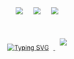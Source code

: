 
<!------------------>
<!-- SOCIAL LINKS -->
<!------------------>

<p align="center">
  <a href="https://www.linkedin.com/in/amitelia/"><img style="margin: 10px" src="https://img.shields.io/badge/LinkedIn-0077B5?style=for-the-badge&message=Resume&logo=linkedin&logoColor=white&color=3273a8"></a>
  <a href="https://stackoverflow.com/users/27599004/amit-elia"><img style="margin: 10px" src="https://img.shields.io/static/v1?style=for-the-badge&message=Stack+Overflow&color=3273a8&logo=Stack+Overflow&logoColor=FFFFFF&label="></a>
  <a href="https://x.com/EliaAmitt"><img style="margin: 10px" src="https://img.shields.io/static/v1?style=for-the-badge&message=Twitter|X&color=3273a8&logo=X&logoColor=FFFFFF&label="></a>
</p>
<br>

<!-- Spotify Playing Widget -->
<div align="center">
  <a href="https://git.io/typing-svg">
  <img style="margin: 10px" src="https://readme-typing-svg.demolab.com?font=Arial+Code&size=32&duration=3000&repeat=false&pause=500&color=3273a8&center=true&vCenter=true&multiline=true&width=900&height=100&lines=If+the+music+is+playing,;I'm+enjoying+my+work." alt="Typing SVG" />
  </a>
  <img style="margin: 10px" src="https://spotify-github-profile.kittinanx.com/api/view?uid=elia.amit2010&cover_image=false&theme=compact&show_offline=true&background_color=3273a8&interchange=false" style="width:70%;"/>
</div>


<!--
**AmitElia/AmitElia** is a ✨ _special_ ✨ repository because its `README.md` (this file) appears on your GitHub profile.

Here are some ideas to get you started:

- 🔭 I’m currently working on ...
- 🌱 I’m currently learning ...
- 👯 I’m looking to collaborate on ...
- 🤔 I’m looking for help with ...
- 💬 Ask me about ...
- 📫 How to reach me: ...
- 😄 Pronouns: ...
- ⚡ Fun fact: ...
-->
